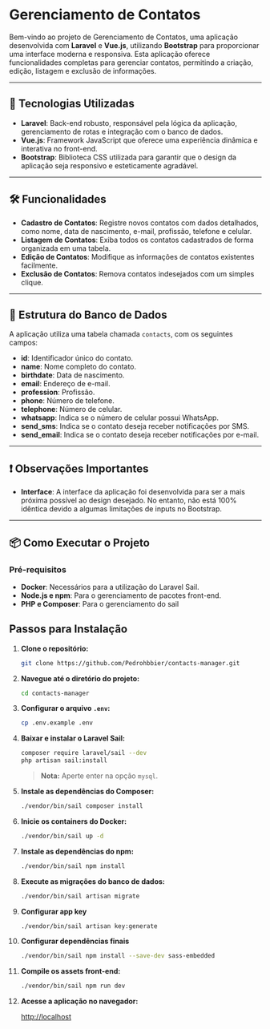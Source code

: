 # **Gerenciamento de Contatos**

Bem-vindo ao projeto de Gerenciamento de Contatos, uma aplicação desenvolvida com **Laravel** e **Vue.js**, utilizando **Bootstrap** para proporcionar uma interface moderna e responsiva. Esta aplicação oferece funcionalidades completas para gerenciar contatos, permitindo a criação, edição, listagem e exclusão de informações.

---

## **🚀 Tecnologias Utilizadas**

- **Laravel**: Back-end robusto, responsável pela lógica da aplicação, gerenciamento de rotas e integração com o banco de dados.
- **Vue.js**: Framework JavaScript que oferece uma experiência dinâmica e interativa no front-end.
- **Bootstrap**: Biblioteca CSS utilizada para garantir que o design da aplicação seja responsivo e esteticamente agradável.

---

## **🛠️ Funcionalidades**

- **Cadastro de Contatos**: Registre novos contatos com dados detalhados, como nome, data de nascimento, e-mail, profissão, telefone e celular.
- **Listagem de Contatos**: Exiba todos os contatos cadastrados de forma organizada em uma tabela.
- **Edição de Contatos**: Modifique as informações de contatos existentes facilmente.
- **Exclusão de Contatos**: Remova contatos indesejados com um simples clique.

---

## **📂 Estrutura do Banco de Dados**

A aplicação utiliza uma tabela chamada `contacts`, com os seguintes campos:

- **id**: Identificador único do contato.
- **name**: Nome completo do contato.
- **birthdate**: Data de nascimento.
- **email**: Endereço de e-mail.
- **profession**: Profissão.
- **phone**: Número de telefone.
- **telephone**: Número de celular.
- **whatsapp**: Indica se o número de celular possui WhatsApp.
- **send_sms**: Indica se o contato deseja receber notificações por SMS.
- **send_email**: Indica se o contato deseja receber notificações por e-mail.

---

## **❗ Observações Importantes**

- **Interface**: A interface da aplicação foi desenvolvida para ser a mais próxima possível ao design desejado. No entanto, não está 100% idêntica devido a algumas limitações de inputs no Bootstrap.

---

## **📦 Como Executar o Projeto**

### **Pré-requisitos**

- **Docker**: Necessários para a utilização do Laravel Sail.
- **Node.js e npm**: Para o gerenciamento de pacotes front-end.
- **PHP e Composer**: Para o gerenciamento do sail

## Passos para Instalação

1. **Clone o repositório:**

    ```bash
    git clone https://github.com/Pedrohbbier/contacts-manager.git
    ```

2. **Navegue até o diretório do projeto:**

    ```bash
    cd contacts-manager
    ```

3. **Configurar o arquivo `.env`:**

    ```bash
    cp .env.example .env
    ```

4. **Baixar e instalar o Laravel Sail:**

    ```bash
    composer require laravel/sail --dev
    php artisan sail:install
    ```

    > **Nota:** Aperte enter na opção `mysql`.

5. **Instale as dependências do Composer:**

    ```bash
    ./vendor/bin/sail composer install
    ```

6. **Inicie os containers do Docker:**

    ```bash
    ./vendor/bin/sail up -d
    ```

7. **Instale as dependências do npm:**

    ```bash
    ./vendor/bin/sail npm install
    ```

8. **Execute as migrações do banco de dados:**

    ```bash
    ./vendor/bin/sail artisan migrate
    ```

9. **Configurar app key**

    ```bash
    ./vendor/bin/sail artisan key:generate
    ```

10. **Configurar dependências finais**

    ```bash
    ./vendor/bin/sail npm install --save-dev sass-embedded
    ```

11. **Compile os assets front-end:**

    ```bash
    ./vendor/bin/sail npm run dev
    ```

12. **Acesse a aplicação no navegador:**

    [http://localhost](http://localhost)
